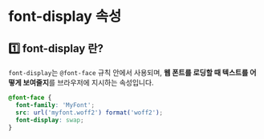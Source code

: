 # font-display 속성 
## 1️⃣ font-display 란?
`font-display`는 `@font-face` 규칙 안에서 사용되며, **웹 폰트를 로딩할 때 텍스트를 어떻게 보여줄지**를 브라우저에 지시하는 속성입니다.
```css
@font-face {
  font-family: 'MyFont';
  src: url('myfont.woff2') format('woff2');
  font-display: swap;
}
```